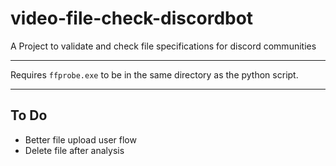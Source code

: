 # video-file-check-discordbot
A Project to validate and check file specifications for discord communities

---

Requires `ffprobe.exe` to be in the same directory as the python script.

---

## To Do

- Better file upload user flow
- Delete file after analysis